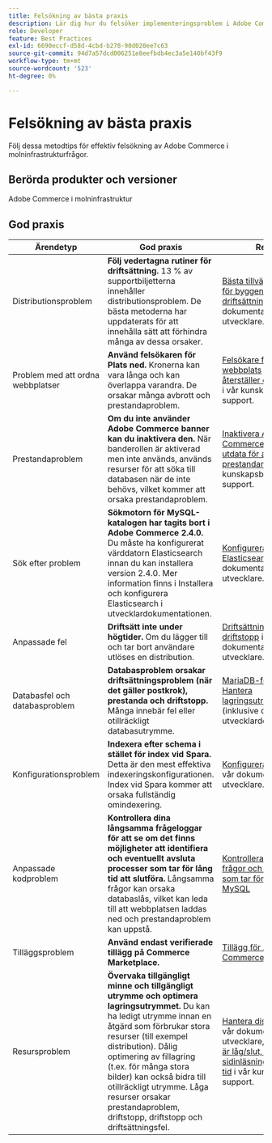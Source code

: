 ```yaml
---
title: Felsökning av bästa praxis
description: Lär dig hur du felsöker implementeringsproblem i Adobe Commerce.
role: Developer
feature: Best Practices
exl-id: 6690eccf-d58d-4cbd-b278-90d020ee7c63
source-git-commit: 94d7a57dcd006251e8eefbdb4ec3a5e140bf43f9
workflow-type: tm+mt
source-wordcount: '523'
ht-degree: 0%

---
```


# Felsökning av bästa praxis

Följ dessa metodtips för effektiv felsökning av Adobe Commerce i molninfrastrukturfrågor.

## Berörda produkter och versioner

Adobe Commerce i molninfrastruktur

## God praxis

| Ärendetyp | God praxis | Resurs |
|----------------------------|----------------------------------------------------------------------------------------------------------------------------------------------------------------------------------------------------------------------------------------------------------------------------------------------------------------------------------------------------------------------------------------------------|-------------------------------------------------------------------------------------------------------------------------------------------------------------------------------------------------------------------------------------------------------------------------------------------------------------------------------------------------------------------------------------------------------|
| Distributionsproblem | **Följ vedertagna rutiner för driftsättning.** 13 % av supportbiljetterna innehåller distributionsproblem. De bästa metoderna har uppdaterats för att innehålla sätt att förhindra många av dessa orsaker. | [Bästa tillvägagångssätt för byggen och driftsättningen](https://devdocs.magento.com/cloud/reference/discover-deploy.html#best-practices) i vår dokumentation för utvecklare. |
| Problem med att ordna webbplatser | **Använd felsökaren för Plats ned.** Kronerna kan vara långa och kan överlappa varandra. De orsakar många avbrott och prestandaproblem. | [Felsökare för nedtryckt webbplats](https://experienceleague.adobe.com/docs/commerce-knowledge-base/kb/troubleshooting/site-down-or-unresponsive/magento-site-down-troubleshooter.html?lang=en) och [Så här återställer du cron-jobb](https://experienceleague.adobe.com/docs/commerce-knowledge-base/kb/troubleshooting/miscellaneous/cron-job-is-stuck-in-running-status.html?lang=en) i vår kunskapsbas för support. |
| Prestandaproblem | **Om du inte använder Adobe Commerce banner kan du inaktivera den.** När banderollen är aktiverad men inte används, används resurser för att söka till databasen när de inte behövs, vilket kommer att orsaka prestandaproblem. | [Inaktivera Adobe Commerce Banner-utdata för att förbättra prestandan](https://experienceleague.adobe.com/docs/commerce-knowledge-base/kb/troubleshooting/miscellaneous/disable-magento-banner-output-to-improve-site-performance.html) i vår kunskapsbas för support. |
| Sök efter problem | **Sökmotorn för MySQL-katalogen har tagits bort i Adobe Commerce 2.4.0.** Du måste ha konfigurerat värddatorn Elasticsearch innan du kan installera version 2.4.0. Mer information finns i Installera och konfigurera Elasticsearch i utvecklardokumentationen. | [Konfigurera tjänsten Elasticsearch](https://devdocs.magento.com/cloud/project/services-elastic.html) i vår dokumentation för utvecklare. |
| Anpassade fel | **Driftsätt inte under högtider.** Om du lägger till och tar bort användare utlöses en distribution. | [Driftsättning utan driftstopp](https://devdocs.magento.com/cloud/deploy/reduce-downtime.html) i vår dokumentation för utvecklare. |
| Databasfel och databasproblem | **Databasproblem orsakar driftsättningsproblem (när det gäller postkrok), prestanda och driftstopp.** Många innebär fel eller otillräckligt databasutrymme. | [MariaDB-felkoder](https://mariadb.com/kb/en/library/mariadb-error-codes/#mariadb-specific-error-codes); [Hantera lagringsutrymme](https://devdocs.magento.com/cloud/project/manage-disk-space.html) (inklusive databas) i vår utvecklardokumentation. |
| Konfigurationsproblem | **Indexera efter schema i stället för index vid Spara.** Detta är den mest effektiva indexeringskonfigurationen. Index vid Spara kommer att orsaka fullständig omindexering. | [Konfigurera indexerare](../../../configuration/cli/manage-indexers.md#configure-indexers) i vår dokumentation för utvecklare. |
| Anpassade kodproblem | **Kontrollera dina långsamma frågeloggar för att se om det finns möjligheter att identifiera och eventuellt avsluta processer som tar för lång tid att slutföra.** Långsamma frågor kan orsaka databaslås, vilket kan leda till att webbplatsen laddas ned och prestandaproblem kan uppstå. | [Kontrollera långsamma frågor och processer som tar för lång tid i MySQL](https://experienceleague.adobe.com/docs/commerce-knowledge-base/kb/troubleshooting/database/checking-slow-queries-and-processes-mysql.html) |
| Tilläggsproblem | **Använd endast verifierade tillägg på Commerce Marketplace.** | [Tillägg för Adobe Commerce](https://marketplace.magento.com/extensions.html) |
| Resursproblem | **Övervaka tillgängligt minne och tillgängligt utrymme och optimera lagringsutrymmet.** Du kan ha ledigt utrymme innan en åtgärd som förbrukar stora resurser (till exempel distribution). Dålig optimering av fillagring (t.ex. för många stora bilder) kan också bidra till otillräckligt utrymme. Låga resurser orsakar prestandaproblem, driftstopp, driftstopp och driftsättningsfel. | [Hantera diskutrymme](https://devdocs.magento.com/cloud/project/manage-disk-space.html) i vår dokumentation för utvecklare, [Fillagringen är låg/slut, vissa sidinläsningar tar lång tid](https://experienceleague.adobe.com/docs/commerce-knowledge-base/kb/troubleshooting/miscellaneous/file-storage-low-specific-page-loads-are-slow.html?lang=en) i vår kunskapsbas för support. |
